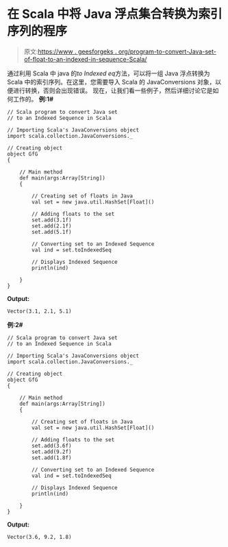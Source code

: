 # 在 Scala 中将 Java 浮点集合转换为索引序列的程序

> 原文:[https://www . geesforgeks . org/program-to-convert-Java-set-of-float-to-an-indexed-in-sequence-Scala/](https://www.geeksforgeeks.org/program-to-convert-java-set-of-floats-to-an-indexed-sequence-in-scala/)

通过利用 Scala 中 java 的*to Indexed eq*方法，可以将一组 Java 浮点转换为 Scala 中的索引序列。在这里，您需要导入 Scala 的 JavaConversions 对象，以便进行转换，否则会出现错误。
现在，让我们看一些例子，然后详细讨论它是如何工作的。
**例:1#**

```
// Scala program to convert Java set
// to an Indexed Sequence in Scala

// Importing Scala's JavaConversions object
import scala.collection.JavaConversions._

// Creating object
object GfG
{ 

    // Main method
    def main(args:Array[String])
    {

        // Creating set of floats in Java
        val set = new java.util.HashSet[Float]()

        // Adding floats to the set
        set.add(3.1f)
        set.add(2.1f)
        set.add(5.1f)

        // Converting set to an Indexed Sequence
        val ind = set.toIndexedSeq

        // Displays Indexed Sequence
        println(ind)

    }
}
```

**Output:**

```
Vector(3.1, 2.1, 5.1)

```

**例:2#**

```
// Scala program to convert Java set
// to an Indexed Sequence in Scala

// Importing Scala's JavaConversions object
import scala.collection.JavaConversions._

// Creating object
object GfG
{ 

    // Main method
    def main(args:Array[String])
    {

        // Creating set of floats in Java
        val set = new java.util.HashSet[Float]()

        // Adding floats to the set
        set.add(3.6f)
        set.add(9.2f)
        set.add(1.8f)

        // Converting set to an Indexed Sequence
        val ind = set.toIndexedSeq

        // Displays Indexed Sequence
        println(ind)

    }
}
```

**Output:**

```
Vector(3.6, 9.2, 1.8)

```